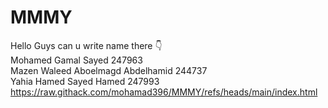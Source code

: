 # MMMY
Hello Guys can u write name there 👇  
Mohamed Gamal Sayed 247963  
Mazen Waleed Aboelmagd Abdelhamid 244737  
Yahia Hamed Sayed Hamed 247993  
https://raw.githack.com/mohamad396/MMMY/refs/heads/main/index.html
